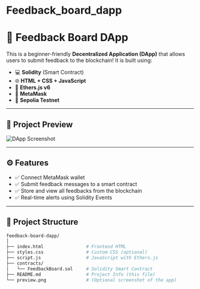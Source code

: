 # Feedback_board_dapp

# 📝 Feedback Board DApp

This is a beginner-friendly **Decentralized Application (DApp)** that allows users to submit feedback to the blockchain! It is built using:

- 💻 **Solidity** (Smart Contract)
- 🌐 **HTML + CSS + JavaScript**
- 🔗 **Ethers.js v6**
- 🦊 **MetaMask**
- 🧪 **Sepolia Testnet**

---

## 📸 Project Preview

![DApp Screenshot](./preview.png) <!-- (Optional: Replace with your screenshot) -->

---

## ⚙️ Features

- ✅ Connect MetaMask wallet
- ✅ Submit feedback messages to a smart contract
- ✅ Store and view all feedbacks from the blockchain
- ✅ Real-time alerts using Solidity Events

---

## 📁 Project Structure

```bash
feedback-board-dapp/
│
├── index.html                # Frontend HTML
├── styles.css                # Custom CSS (optional)
├── script.js                 # JavaScript with Ethers.js
├── contracts/
│   └── FeedbackBoard.sol     # Solidity Smart Contract
├── README.md                 # Project Info (this file)
└── preview.png               # (Optional screenshot of the app)
